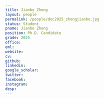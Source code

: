 ```yaml
---
title: Jianbo Zhong
layout: people
permalink: /people/doc2025_zhongjianbo.jpg
status: Student
pname: Jianbo Zhong
position: Ph.D. Candidate
grade: 2025
office: 
eml: 
website: 
cv: 
github: 
linkedin:
google_scholar: 
twitter: 
facebook: 
instagram:
desp: 
---
```

